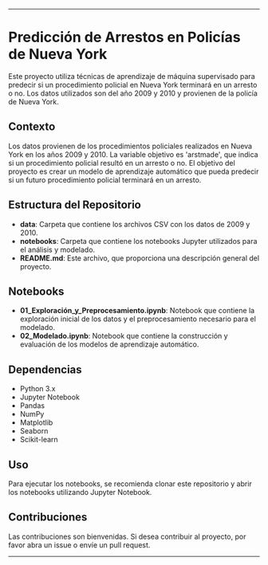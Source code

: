 
---

# Predicción de Arrestos en Policías de Nueva York

Este proyecto utiliza técnicas de aprendizaje de máquina supervisado para predecir si un procedimiento policial en Nueva York terminará en un arresto o no. Los datos utilizados son del año 2009 y 2010 y provienen de la policía de Nueva York.

## Contexto

Los datos provienen de los procedimientos policiales realizados en Nueva York en los años 2009 y 2010. La variable objetivo es 'arstmade', que indica si un procedimiento policial resultó en un arresto o no. El objetivo del proyecto es crear un modelo de aprendizaje automático que pueda predecir si un futuro procedimiento policial terminará en un arresto.

## Estructura del Repositorio

- **data**: Carpeta que contiene los archivos CSV con los datos de 2009 y 2010.
- **notebooks**: Carpeta que contiene los notebooks Jupyter utilizados para el análisis y modelado.
- **README.md**: Este archivo, que proporciona una descripción general del proyecto.

## Notebooks

- **01_Exploración_y_Preprocesamiento.ipynb**: Notebook que contiene la exploración inicial de los datos y el preprocesamiento necesario para el modelado.
- **02_Modelado.ipynb**: Notebook que contiene la construcción y evaluación de los modelos de aprendizaje automático.

## Dependencias

- Python 3.x
- Jupyter Notebook
- Pandas
- NumPy
- Matplotlib
- Seaborn
- Scikit-learn

## Uso

Para ejecutar los notebooks, se recomienda clonar este repositorio y abrir los notebooks utilizando Jupyter Notebook.

## Contribuciones

Las contribuciones son bienvenidas. Si desea contribuir al proyecto, por favor abra un issue o envíe un pull request.

---
